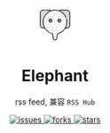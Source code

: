 <p align="center">
  <a href="http://github.com/0jinxing/elephant">
    <img alt="elephant" height="64" src="./docs/elephant.svg">
  </a>
</p>

<h1 align="center">Elephant</h1>

<p align="center">rss feed, 兼容 <code>RSS Hub</code></p>

<div align="center">
  <a href="https://github.com/0jinxing/elephant/issues">
    <img src="https://img.shields.io/github/issues/0jinxing/elephant.svg" alt="issues" />
  </a>
  <a href="https://github.com/0jinxing/elephant/network">
    <img src="https://img.shields.io/github/forks/0jinxing/elephant.svg" alt="forks" />
  </a>
  <a href="https://github.com/0jinxing/elephant/stargazers">
    <img src="https://img.shields.io/github/stars/0jinxing/elephant.svg" alt="stars" />
  </a>
</div>
